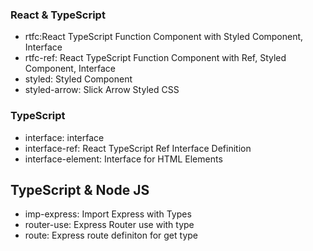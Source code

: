 ### React & TypeScript
- rtfc:React TypeScript Function Component with Styled Component, Interface
- rtfc-ref: React TypeScript Function Component with Ref, Styled Component, Interface
- styled: Styled Component
- styled-arrow: Slick Arrow Styled CSS

### TypeScript
- interface: interface
- interface-ref: React TypeScript Ref Interface Definition
- interface-element: Interface for HTML Elements

## TypeScript & Node JS
- imp-express: Import Express with Types
- router-use: Express Router use with type
- route: Express route definiton for get type

